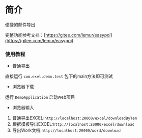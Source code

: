 # 简介

便捷的邮件导出

完整功能参考文档：[https://gitee.com/lemur/easypoi](https://gitee.com/lemur/easypoi)

### 使用教程

- 普通导出

直接运行 `com.exel.demo.test` 包下的main方法即可测试

- 浏览器下载

运行 `DemoApplication` 启动web项目

- 浏览器输入

1. 普通导出EXCEL:`http://localhost:20000/excel/downloadByTem`
2. 根据模板导出EXCEL:`http://localhost:20000/excel/download`
3. 导出Work文档:`http://localhost:20000/word/download` 


